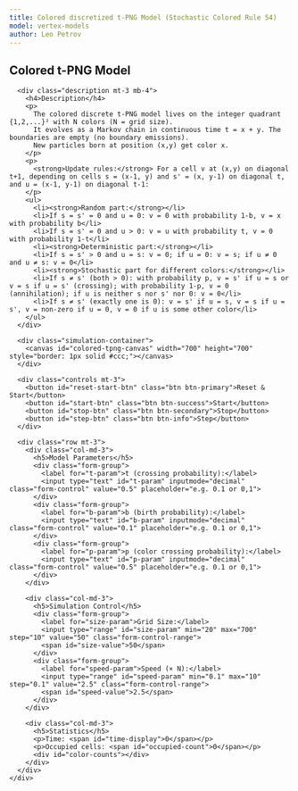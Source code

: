 ```yaml
---
title: Colored discretized t-PNG Model (Stochastic Colored Rule 54)
model: vertex-models
author: Leo Petrov
---
```


<div class="container" style="max-width: 1200px;">
  <div class="row">
    <div class="col-md-12">
      <h2>Colored t-PNG Model</h2>

      <div class="description mt-3 mb-4">
        <h4>Description</h4>
        <p>
          The colored discrete t-PNG model lives on the integer quadrant {1,2,...}² with N colors (N = grid size).
          It evolves as a Markov chain in continuous time t = x + y. The boundaries are empty (no boundary emissions).
          New particles born at position (x,y) get color x.
        </p>
        <p>
          <strong>Update rules:</strong> For a cell v at (x,y) on diagonal t+1, depending on cells s = (x-1, y) and s' = (x, y-1) on diagonal t, and u = (x-1, y-1) on diagonal t-1:
        </p>
        <ul>
          <li><strong>Random part:</strong></li>
          <li>If s = s' = 0 and u = 0: v = 0 with probability 1-b, v = x with probability b</li>
          <li>If s = s' = 0 and u > 0: v = u with probability t, v = 0 with probability 1-t</li>
          <li><strong>Deterministic part:</strong></li>
          <li>If s = s' > 0 and u = s: v = 0; if u = 0: v = s; if u ≠ 0 and u ≠ s: v = 0</li>
          <li><strong>Stochastic part for different colors:</strong></li>
          <li>If s ≠ s' (both > 0): with probability p, v = s' if u = s or v = s if u = s' (crossing); with probability 1-p, v = 0 (annihilation); if u is neither s nor s' nor 0: v = 0</li>
          <li>If s ≠ s' (exactly one is 0): v = s' if u = s, v = s if u = s', v = non-zero if u = 0, v = 0 if u is some other color</li>
        </ul>
      </div>

      <div class="simulation-container">
        <canvas id="colored-tpng-canvas" width="700" height="700" style="border: 1px solid #ccc;"></canvas>
      </div>

      <div class="controls mt-3">
        <button id="reset-start-btn" class="btn btn-primary">Reset & Start</button>
        <button id="start-btn" class="btn btn-success">Start</button>
        <button id="stop-btn" class="btn btn-secondary">Stop</button>
        <button id="step-btn" class="btn btn-info">Step</button>
      </div>

      <div class="row mt-3">
        <div class="col-md-3">
          <h5>Model Parameters</h5>
          <div class="form-group">
            <label for="t-param">t (crossing probability):</label>
            <input type="text" id="t-param" inputmode="decimal" class="form-control" value="0.5" placeholder="e.g. 0.1 or 0,1">
          </div>
          <div class="form-group">
            <label for="b-param">b (birth probability):</label>
            <input type="text" id="b-param" inputmode="decimal" class="form-control" value="0.1" placeholder="e.g. 0.1 or 0,1">
          </div>
          <div class="form-group">
            <label for="p-param">p (color crossing probability):</label>
            <input type="text" id="p-param" inputmode="decimal" class="form-control" value="0.5" placeholder="e.g. 0.1 or 0,1">
          </div>
        </div>

        <div class="col-md-3">
          <h5>Simulation Control</h5>
          <div class="form-group">
            <label for="size-param">Grid Size:</label>
            <input type="range" id="size-param" min="20" max="700" step="10" value="50" class="form-control-range">
            <span id="size-value">50</span>
          </div>
          <div class="form-group">
            <label for="speed-param">Speed (× N):</label>
            <input type="range" id="speed-param" min="0.1" max="10" step="0.1" value="2.5" class="form-control-range">
            <span id="speed-value">2.5</span>
          </div>
        </div>

        <div class="col-md-3">
          <h5>Statistics</h5>
          <p>Time: <span id="time-display">0</span></p>
          <p>Occupied cells: <span id="occupied-count">0</span></p>
          <div id="color-counts"></div>
        </div>
      </div>
    </div>
  </div>
</div>

<script>
// Read & validate [0,1]; accepts both "." and ","
function readUnitInterval(id){
  const s = document.getElementById(id).value.trim().replace(',', '.');
  const x = Number(s);
  if (!Number.isFinite(x) || x < 0 || x > 1) throw new Error(`${id} must be between 0 and 1`);
  return x;
}

// Colored t-PNG Model
(function() {
    const canvas = document.getElementById('colored-tpng-canvas');
    const ctx = canvas.getContext('2d');
    const resetStartBtn = document.getElementById('reset-start-btn');
    const startBtn = document.getElementById('start-btn');
    const stopBtn = document.getElementById('stop-btn');
    const stepBtn = document.getElementById('step-btn');
    const tParam = document.getElementById('t-param');
    const bParam = document.getElementById('b-param');
    const pParam = document.getElementById('p-param');
    const sizeParam = document.getElementById('size-param');
    const sizeValue = document.getElementById('size-value');
    const speedParam = document.getElementById('speed-param');
    const speedValue = document.getElementById('speed-value');
    const timeDisplay = document.getElementById('time-display');
    const occupiedCount = document.getElementById('occupied-count');
    const colorCountsDiv = document.getElementById('color-counts');

    let t = 0.5;  // Crossing probability
    let b = 0.1;  // Birth probability
    let p = 0.5;  // Color crossing probability
    let speedMultiplier = 2.5; // Speed multiplier

    // Grid dimensions
    let gridSize = 50; // Grid size
    let cellSize = Math.min(canvas.width, canvas.height) / gridSize;
    let nColors = gridSize; // Number of colors = grid size

    // Generate rainbow colors using HSL
    function generateRainbowPalette(n) {
        const colors = [];
        for (let i = 0; i < n; i++) {
            const hue = (i * 360) / n; // Distribute hues evenly around the color wheel
            const saturation = 90; // Higher saturation for more vibrant colors
            const lightness = 45; // Slightly darker lightness to avoid pale colors
            colors.push(`hsl(${hue}, ${saturation}%, ${lightness}%)`);
        }
        return colors;
    }
    
    let currentPalette = generateRainbowPalette(nColors);

    // Grid state (0 = empty, 1-n = colors)
    let grid = [];
    let nextGrid = [];
    let time = 0;
    let animationId = null;
    let isRunning = false;

    // Initialize grid
    function initGrid() {
        grid = [];
        nextGrid = [];
        for (let i = 0; i < gridSize; i++) {
            grid[i] = [];
            nextGrid[i] = [];
            for (let j = 0; j < gridSize; j++) {
                grid[i][j] = 0;
                nextGrid[i][j] = 0;
            }
        }
        time = 0;
    }

    // Get cell value (with boundary conditions)
    function getCell(x, y) {
        if (x < 0 || y < 0 || x >= gridSize || y >= gridSize) {
            return 0;
        }
        return grid[x][y];
    }

    // Count cells by color
    function countCells() {
        let counts = new Array(nColors + 1).fill(0);
        for (let i = 0; i < gridSize; i++) {
            for (let j = 0; j < gridSize; j++) {
                counts[grid[i][j]]++;
            }
        }
        return counts;
    }

    // Update color statistics display
    function updateColorStats() {
        const counts = countCells();
        let html = '';
        let totalOccupied = 0;
        for (let i = 1; i <= nColors; i++) {
            if (counts[i] > 0) {
                html += `<div style="display: flex; align-items: center; margin: 2px 0;">
                    <span style="display: inline-block; width: 15px; height: 15px; background-color: ${currentPalette[i-1]}; margin-right: 5px; border: 1px solid #ccc;"></span>
                    Color ${i}: ${counts[i]}
                </div>`;
            }
            totalOccupied += counts[i];
        }
        colorCountsDiv.innerHTML = html;
        occupiedCount.textContent = totalOccupied;
    }

    // Single step of the Markov chain
    function step() {
        // Copy current grid to next grid
        for (let i = 0; i < gridSize; i++) {
            for (let j = 0; j < gridSize; j++) {
                nextGrid[i][j] = grid[i][j];
            }
        }

        // Process the diagonal at current time
        const nextTime = time + 1;

        // Process all points (x,y) where x + y = nextTime
        for (let x = 0; x <= Math.min(nextTime, gridSize - 1); x++) {
            const y = nextTime - x;
            if (y >= gridSize || y < 0) continue;

            // Boundaries are always empty
            if (x === 0 || y === 0) {
                nextGrid[x][y] = 0;
                continue;
            }

            // Interior points: apply the colored cellular automaton rule
            if (x > 0 && y > 0) {
                const s = getCell(x - 1, y);        // left neighbor on diagonal t
                const sPrime = getCell(x, y - 1);   // down neighbor on diagonal t
                const u = getCell(x - 1, y - 1);    // SW neighbor on diagonal t-1

                // Apply the colored rule based on the exact specification

                // RANDOM PART: s = s' = 0
                if (s === 0 && sPrime === 0) {
                    if (u === 0) {
                        // s = s' = 0 and u = 0: v = 0 prob 1-b; v = x prob b
                        if (Math.random() < (1 - b)) {
                            nextGrid[x][y] = 0;
                        } else {
                            // New particle gets color x (its x-coordinate)
                            nextGrid[x][y] = x;
                        }
                    } else {
                        // s = s' = 0 and u > 0: v = u prob t, v = 0 prob 1-t
                        nextGrid[x][y] = (Math.random() < t) ? u : 0;
                    }
                }
                // DETERMINISTIC PART: at least one of s, s' is non-zero
                else if (s === sPrime && s > 0) {
                    // s = s' > 0
                    if (u === s) {
                        // u = s = s': v = 0
                        nextGrid[x][y] = 0;
                    } else if (u === 0) {
                        // u = 0: v = s
                        nextGrid[x][y] = s;
                    } else {
                        // Invalid situation: u ≠ 0 and u ≠ s (silently set to 0)
                        nextGrid[x][y] = 0;
                    }
                } else if (s !== sPrime) {
                    // s ≠ s'
                    if (s > 0 && sPrime > 0) {
                        // Both s and s' are non-zero and different
                        // Apply stochastic crossing/annihilation rule
                        if (Math.random() < p) {
                            // Crossing with probability p
                            if (u === s) {
                                nextGrid[x][y] = sPrime;
                            } else if (u === sPrime) {
                                nextGrid[x][y] = s;
                            } else if (u === 0) {
                                // u = 0: randomly pick one to survive
                                nextGrid[x][y] = (Math.random() < 0.5) ? s : sPrime;
                            } else {
                                // u is some other color (silently set to 0)
                                nextGrid[x][y] = 0;
                            }
                        } else {
                            // Annihilation with probability 1-p
                            nextGrid[x][y] = 0;
                        }
                    } else {
                        // Exactly one of s, s' is 0 (since they're different and not both 0)
                        // We need to treat this case carefully to match the uncolored model
                        const nonZero = (s > 0) ? s : sPrime;
                        const zero = 0;

                        // Apply the same swap rule as if 0 were a color
                        if (u === nonZero) {
                            nextGrid[x][y] = zero;  // v = 0
                        } else if (u === zero) {
                            nextGrid[x][y] = nonZero;  // v = the non-zero color
                        } else {
                            // u is some other color (silently set to 0)
                            nextGrid[x][y] = 0;
                        }
                    }
                } else {
                    // This should never happen - we've covered all cases
                    console.error(`Unexpected case at (${x},${y}): s=${s}, s'=${sPrime}, u=${u}`);
                    alert(`Error: Unexpected case at (${x},${y}). Please check the logic.`);
                    nextGrid[x][y] = 0;
                }
            }
        }

        // Swap grids
        let temp = grid;
        grid = nextGrid;
        nextGrid = temp;

        time++;
        timeDisplay.textContent = time;
        updateColorStats();

        // Auto-stop condition: t >= 2N + 3
        if (time >= 2 * gridSize + 3) {
            isRunning = false;
            if (animationId) {
                clearTimeout(animationId);
            }
        }
    }

    // Draw the configuration
    function draw() {
        ctx.clearRect(0, 0, canvas.width, canvas.height);

        // Calculate cell size to fit the grid in the canvas
        cellSize = Math.min(canvas.width / gridSize, canvas.height / gridSize);

        // Draw grid background
        ctx.fillStyle = '#f8f8f8';
        ctx.fillRect(0, 0, gridSize * cellSize, gridSize * cellSize);

        // Draw grid lines (optional for small grids)
        if (gridSize <= 50) {
            ctx.strokeStyle = '#e0e0e0';
            ctx.lineWidth = 0.5;
            for (let i = 0; i <= gridSize; i++) {
                // Vertical lines
                ctx.beginPath();
                ctx.moveTo(i * cellSize, 0);
                ctx.lineTo(i * cellSize, gridSize * cellSize);
                ctx.stroke();
                // Horizontal lines
                ctx.beginPath();
                ctx.moveTo(0, i * cellSize);
                ctx.lineTo(gridSize * cellSize, i * cellSize);
                ctx.stroke();
            }
        }

        // Draw axes (thicker lines)
        ctx.strokeStyle = '#666';
        ctx.lineWidth = 2;
        // X-axis (bottom)
        ctx.beginPath();
        ctx.moveTo(0, gridSize * cellSize);
        ctx.lineTo(gridSize * cellSize, gridSize * cellSize);
        ctx.stroke();
        // Y-axis (left)
        ctx.beginPath();
        ctx.moveTo(0, 0);
        ctx.lineTo(0, gridSize * cellSize);
        ctx.stroke();

        // Draw next time diagonal (x + y = time + 1)
        if (time >= 0 && time + 1 < 2 * gridSize) {
            ctx.strokeStyle = '#333';
            ctx.lineWidth = 2;
            ctx.setLineDash([5, 5]);
            ctx.beginPath();

            const diagonalValue = time + 1.5;

            // Find start and end points
            let startX, startY, endX, endY;

            if (diagonalValue <= gridSize - 0.5) {
                startX = diagonalValue;
                startY = -0.5;
                endX = -0.5;
                endY = diagonalValue;
            } else {
                startX = gridSize - 0.5;
                startY = diagonalValue - (gridSize - 0.5);
                endX = diagonalValue - (gridSize - 0.5);
                endY = gridSize - 0.5;
            }

            // Clamp to grid bounds
            startX = Math.max(-0.5, Math.min(gridSize - 0.5, startX));
            startY = Math.max(-0.5, Math.min(gridSize - 0.5, startY));
            endX = Math.max(-0.5, Math.min(gridSize - 0.5, endX));
            endY = Math.max(-0.5, Math.min(gridSize - 0.5, endY));

            // Convert to canvas coordinates (remember y-axis is flipped)
            const canvasStartX = (startX + 0.5) * cellSize;
            const canvasStartY = (gridSize - 0.5 - startY) * cellSize;
            const canvasEndX = (endX + 0.5) * cellSize;
            const canvasEndY = (gridSize - 0.5 - endY) * cellSize;

            ctx.moveTo(canvasStartX, canvasStartY);
            ctx.lineTo(canvasEndX, canvasEndY);
            ctx.stroke();
            ctx.setLineDash([]);
        }

        // Draw occupied cells with colors
        for (let i = 0; i < gridSize; i++) {
            for (let j = 0; j < gridSize; j++) {
                if (grid[i][j] > 0) {
                    // Map grid coordinates to canvas
                    const canvasX = i * cellSize;
                    const canvasY = (gridSize - 1 - j) * cellSize;

                    // Use color from palette
                    ctx.fillStyle = currentPalette[grid[i][j] - 1];
                    ctx.fillRect(canvasX, canvasY, cellSize, cellSize);

                    // Add a subtle border for better visibility
                    if (gridSize <= 100) {
                        ctx.strokeStyle = 'rgba(0,0,0,0.1)';
                        ctx.lineWidth = 0.5;
                        ctx.strokeRect(canvasX, canvasY, cellSize, cellSize);
                    }
                }
            }
        }
    }

    // Animation loop
    function animate() {
        if (isRunning) {
            step();
            draw();
            const actualSpeed = speedMultiplier * gridSize / 10;
            animationId = setTimeout(() => {
                requestAnimationFrame(animate);
            }, 1000 / actualSpeed);
        }
    }

    // Event handlers
    resetStartBtn.addEventListener('click', () => {
        isRunning = false;
        if (animationId) {
            clearTimeout(animationId);
        }
        initGrid();
        draw();
        timeDisplay.textContent = '0';
        updateColorStats();
        
        // Start immediately after reset
        isRunning = true;
        animate();
    });

    startBtn.addEventListener('click', () => {
        if (!isRunning) {
            isRunning = true;
            animate();
        }
    });

    stopBtn.addEventListener('click', () => {
        isRunning = false;
        if (animationId) {
            clearTimeout(animationId);
        }
    });

    stepBtn.addEventListener('click', () => {
        if (!isRunning) {
            step();
            draw();
        }
    });

    tParam.addEventListener('input', (e) => {
        try {
            t = readUnitInterval('t-param');
        } catch (err) {
            console.warn(err.message);
        }
    });

    bParam.addEventListener('input', (e) => {
        try {
            b = readUnitInterval('b-param');
        } catch (err) {
            console.warn(err.message);
        }
    });

    pParam.addEventListener('input', (e) => {
        try {
            p = readUnitInterval('p-param');
        } catch (err) {
            console.warn(err.message);
        }
    });


    sizeParam.addEventListener('input', (e) => {
        const newSize = parseInt(e.target.value);
        sizeValue.textContent = newSize;

        // Stop the simulation first
        isRunning = false;
        if (animationId) {
            clearTimeout(animationId);
        }

        // Update grid size and reinitialize
        gridSize = newSize;
        nColors = gridSize; // Update number of colors to match grid size
        currentPalette = generateRainbowPalette(nColors); // Regenerate palette
        cellSize = Math.min(canvas.width / gridSize, canvas.height / gridSize);
        initGrid();
        draw();
    });

    speedParam.addEventListener('input', (e) => {
        speedMultiplier = parseFloat(e.target.value);
        speedValue.textContent = speedMultiplier;
    });

    // Initialize
    initGrid();
    draw();
    updateColorStats();
})();
</script>
